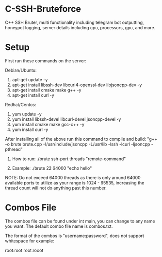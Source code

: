 # C-SSH-Bruteforce
C++ SSH Bruter, multi functionality including telegram bot outputting, honeypot logging, server details including cpu, processors, gpu, and more.

# Setup
First run these commands on the server:

Debian/Ubuntu:

1. apt-get update -y
2. apt-get install libssh-dev libcurl4-openssl-dev libjsoncpp-dev -y
3. apt-get install cmake make g++ -y
4. apt-get install curl -y

Redhat/Centos:

1. yum update -y 
2. yum install libssh-devel libcurl-devel jsoncpp-devel -y
3. yum install cmake make gcc-c++ -y
4. yum install curl -y

After installing all of the above run this command to compile and build: "g++ -o brute brute.cpp -I/usr/include/jsoncpp -L/usr/lib -lssh -lcurl -ljsoncpp -pthread"

1. How to run: ./brute ssh-port threads "remote-command"

2. Example: ./brute 22 64000 "echo hello"

NOTE: Do not exceed 64000 threads as there is only around 64000 available ports to utilize as your range is 1024 - 65535, increasing the thread count will not do anything past this number.

# Combos File
The combos file can be found under int main, you can change to any name you want. The default combo file name is combos.txt.

The format of the combos is "username:password", does not support whitespace for example:

root:root
root:rooot
